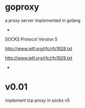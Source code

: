 goproxy
=======

a proxy server implemented in golang

-
SOCKS Protocol Version 5

http://www.ietf.org/rfc/rfc1928.txt

http://www.ietf.org/rfc/rfc1929.txt

-

v0.01
=====
implement tcp proxy in socks v5
